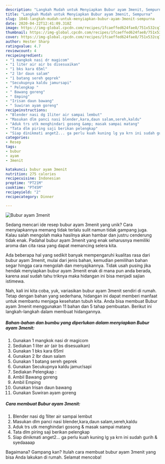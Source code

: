 ```yaml
---
description: "Langkah Mudah untuk Menyiapkan Bubur ayam 3menit, Sempurna"
title: "Langkah Mudah untuk Menyiapkan Bubur ayam 3menit, Sempurna"
slug: 1048-langkah-mudah-untuk-menyiapkan-bubur-ayam-3menit-sempurna
date: 2020-04-22T12:41:09.318Z
image: https://img-global.cpcdn.com/recipes/1fcaeffed624fae8/751x532cq70/bubur-ayam-3menit-foto-resep-utama.jpg
thumbnail: https://img-global.cpcdn.com/recipes/1fcaeffed624fae8/751x532cq70/bubur-ayam-3menit-foto-resep-utama.jpg
cover: https://img-global.cpcdn.com/recipes/1fcaeffed624fae8/751x532cq70/bubur-ayam-3menit-foto-resep-utama.jpg
author: Hester Sharp
ratingvalue: 4.7
reviewcount: 4
recipeingredient:
- "1 mangkok nasi dr magicom"
- "1 liter air air bs disesuaikan"
- "1 bks kara 65ml"
- "2 lbr daun salam"
- "1 batang sereh geprek"
- "Secukupnya kaldu jamursapi"
- " Pelengkap "
- " Bawang goreng"
- " Emping"
- "Irisan daun bawang"
- " Suwiran ayam goreng"
recipeinstructions:
- "Blender nasi dg 1liter air sampai lembut"
- "Masukan dlm panci nasi blender,kara,daun salam,sereh,kaldu"
- "Aduk trs utk menghindari gosong &amp; masak sampai matang"
- "Tata dlm piring saji berikan pelengkap"
- "Siap dinikmati anget2... ga perlu kuah kuning lg ya krn ini sudah gurih &amp; syedaaaap"
categories:
- Resep
tags:
- bubur
- ayam
- 3menit

katakunci: bubur ayam 3menit 
nutrition: 275 calories
recipecuisine: Indonesian
preptime: "PT21M"
cooktime: "PT45M"
recipeyield: "2"
recipecategory: Dinner

---
```



![Bubur ayam 3menit](https://img-global.cpcdn.com/recipes/1fcaeffed624fae8/751x532cq70/bubur-ayam-3menit-foto-resep-utama.jpg)

Sedang mencari ide resep bubur ayam 3menit yang unik? Cara menyiapkannya memang tidak terlalu sulit namun tidak gampang juga. Kalau salah mengolah maka hasilnya akan hambar dan justru cenderung tidak enak. Padahal bubur ayam 3menit yang enak seharusnya memiliki aroma dan cita rasa yang dapat memancing selera kita.



Ada beberapa hal yang sedikit banyak mempengaruhi kualitas rasa dari bubur ayam 3menit, mulai dari jenis bahan, kemudian pemilihan bahan segar hingga cara mengolah dan menyajikannya. Tidak usah pusing jika hendak menyiapkan bubur ayam 3menit enak di mana pun anda berada, karena asal sudah tahu triknya maka hidangan ini bisa menjadi sajian istimewa.


Nah, kali ini kita coba, yuk, variasikan bubur ayam 3menit sendiri di rumah. Tetap dengan bahan yang sederhana, hidangan ini dapat memberi manfaat untuk membantu menjaga kesehatan tubuh kita. Anda bisa membuat Bubur ayam 3menit menggunakan 11 bahan dan 5 tahap pembuatan. Berikut ini langkah-langkah dalam membuat hidangannya.

<!--inarticleads1-->

##### Bahan-bahan dan bumbu yang diperlukan dalam menyiapkan Bubur ayam 3menit:

1. Gunakan 1 mangkok nasi dr magicom
1. Sediakan 1 liter air (air bs disesuaikan)
1. Gunakan 1 bks kara 65ml
1. Gunakan 2 lbr daun salam
1. Gunakan 1 batang sereh geprek
1. Gunakan Secukupnya kaldu jamur/sapi
1. Sediakan  Pelengkap :
1. Ambil  Bawang goreng
1. Ambil  Emping
1. Gunakan Irisan daun bawang
1. Gunakan  Suwiran ayam goreng




<!--inarticleads2-->

##### Cara membuat Bubur ayam 3menit:

1. Blender nasi dg 1liter air sampai lembut
1. Masukan dlm panci nasi blender,kara,daun salam,sereh,kaldu
1. Aduk trs utk menghindari gosong &amp; masak sampai matang
1. Tata dlm piring saji berikan pelengkap
1. Siap dinikmati anget2... ga perlu kuah kuning lg ya krn ini sudah gurih &amp; syedaaaap




Bagaimana? Gampang kan? Itulah cara membuat bubur ayam 3menit yang bisa Anda lakukan di rumah. Selamat mencoba!
